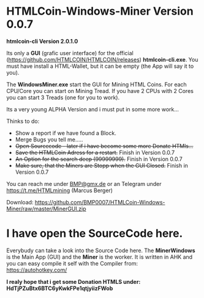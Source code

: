 # HTMLCoin-Windows-Miner Version 0.0.7 
**htmlcoin-cli Version 2.0.1.0**

Its only a **GUI** (grafic user interface) for the official (https://github.com/HTMLCOIN/HTMLCOIN/releases) **htmlcoin-cli.exe**.
You must have install a HTML-Wallet, but it can be empty (the App will say it to you). 

The **WindowsMiner.exe** start the GUI for Mining HTML Coins.
For each CPU/Core you can start on Mining Tread.
If you have 2 CPUs with 2 Cores you can start 3 Treads (one for you to work).

Its a very young ALPHA Version and i must put in some more work...

Thinks to do:

- Show a report if we have found a Block.
- Merge Bugs you tell me.....
- ~~Open Sourcecode - later if i have become some more Donate HTMls...~~
- ~~Save the HTMLCoin Adress for a restart.~~ Finish in Version 0.0.7
- ~~An Option for the search deep (99999999).~~ Finish in Version 0.0.7
- ~~Make sure, that the Miners are Stopp when the GUI Closed.~~ Finish in Version 0.0.7

You can reach me under BMP@gmx.de or an Telegram under https://t.me/HTMLmining (Marcus Berger)

Download: https://github.com/BMP0007/HTMLCoin-Windows-Miner/raw/master/MinerGUI.zip 

# I have open the SourceCode here.

Everybudy can take a look into the Source Code here. 
The **MinerWindows** is the Main App (GUI) and the **Miner** is the worker.
It is written in AHK and you can easy compile it self with the Compiler from: https://autohotkey.com/

**I realy hope that i get some Donation HTMLS under: HdTjPZuBtx6BTC6yKwkFPe1qtjyiizFWob**
